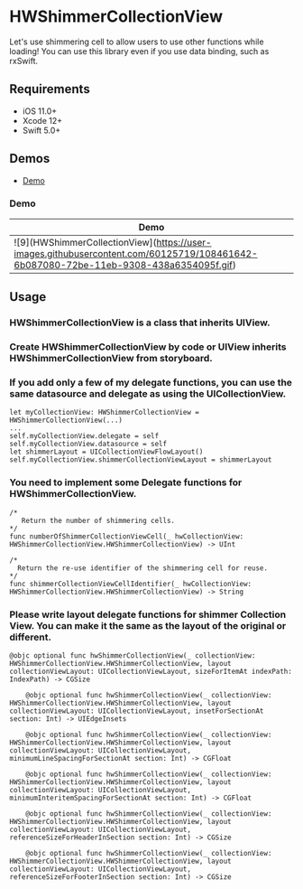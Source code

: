 # HWShimmerCollectionView
Let's use shimmering cell to allow users to use other functions while loading!
You can use this library even if you use data binding, such as rxSwift.

## Requirements

- iOS 11.0+
- Xcode 12+
- Swift 5.0+

## Demos
* [Demo](#demo)

### Demo <a id="demo"></a>

| Demo |
|---|
|![9](HWShimmerCollectionView](https://user-images.githubusercontent.com/60125719/108461642-6b087080-72be-11eb-9308-438a6354095f.gif) |

## Usage

### HWShimmerCollectionView is a class that inherits UIView.
### Create HWShimmerCollectionView by code or UIView inherits HWShimmerCollectionView from storyboard.
### If you add only a few of my delegate functions, you can use the same datasource and delegate as using the UICollectionView.

```
let myCollectionView: HWShimmerCollectionView = HWShimmerCollectionView(...) 
...
self.myCollectionView.delegate = self
self.myCollectionView.datasource = self
let shimmerLayout = UICollectionViewFlowLayout()
self.myCollectionView.shimmerCollectionViewLayout = shimmerLayout
```

### You need to implement some Delegate functions for HWShimmerCollectionView.
```
/*
   Return the number of shimmering cells.
*/
func numberOfShimmerCollectionViewCell(_ hwCollectionView: HWShimmerCollectionView.HWShimmerCollectionView) -> UInt

/*
  Return the re-use identifier of the shimmering cell for reuse.
*/
func shimmerCollectionViewCellIdentifier(_ hwCollectionView: HWShimmerCollectionView.HWShimmerCollectionView) -> String

```

### Please write layout delegate functions for shimmer Collection View. You can make it the same as the layout of the original or different.
```
@objc optional func hwShimmerCollectionView(_ collectionView: HWShimmerCollectionView.HWShimmerCollectionView, layout collectionViewLayout: UICollectionViewLayout, sizeForItemAt indexPath: IndexPath) -> CGSize

    @objc optional func hwShimmerCollectionView(_ collectionView: HWShimmerCollectionView.HWShimmerCollectionView, layout collectionViewLayout: UICollectionViewLayout, insetForSectionAt section: Int) -> UIEdgeInsets

    @objc optional func hwShimmerCollectionView(_ collectionView: HWShimmerCollectionView.HWShimmerCollectionView, layout collectionViewLayout: UICollectionViewLayout, minimumLineSpacingForSectionAt section: Int) -> CGFloat

    @objc optional func hwShimmerCollectionView(_ collectionView: HWShimmerCollectionView.HWShimmerCollectionView, layout collectionViewLayout: UICollectionViewLayout, minimumInteritemSpacingForSectionAt section: Int) -> CGFloat

    @objc optional func hwShimmerCollectionView(_ collectionView: HWShimmerCollectionView.HWShimmerCollectionView, layout collectionViewLayout: UICollectionViewLayout, referenceSizeForHeaderInSection section: Int) -> CGSize

    @objc optional func hwShimmerCollectionView(_ collectionView: HWShimmerCollectionView.HWShimmerCollectionView, layout collectionViewLayout: UICollectionViewLayout, referenceSizeForFooterInSection section: Int) -> CGSize
```




